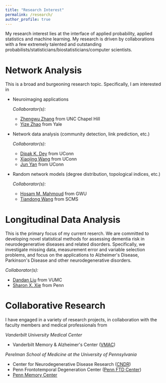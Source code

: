 ```yaml
---
title: "Research Interest"
permalink: /research/
author_profile: true
---
```

My research interest lies at the interface of applied probability, applied statistics and machine learning. My research is driven by collaborations with a few extremely talented and outstanding probabilists/statisticians/biostatisticians/computer scientists.

Network Analysis
====================
This is a broad and burgeoning research topic. Specifically, I am interested in
* Neuroimaging applications

  *Collaborator(s):* 
  * [Zhengwu Zhang](https://stor.unc.edu/faculty-member/zhang-zhengwu/) from UNC Chapel Hill
  * [Yize Zhao](https://ysph.yale.edu/profile/yize-zhao/) from Yale

* Network data analysis (community detection, link prediction, etc.)

  *Collaborator(s):* 
  * [Dipak K. Dey](http://merlot.stat.uconn.edu/~dey/) from UConn
  * [Xiaojing Wang](https://xiaojing-wang.uconn.edu/) from UConn
  * [Jun Yan](http://merlot.stat.uconn.edu/~jyan/) from UConn

* Random network models (degree distribution, topological indices, etc.)

  *Collaborator(s):* 
  * [Hosam M. Mahmoud](https://statistics.columbian.gwu.edu/hosam-m-mahmoud) from GWU
  * [Tiandong Wang](https://scms.fudan.edu.cn/info/2672/5120.htm) from SCMS

Longitudinal Data Analysis
====================
This is the primary focus of my current reserch. We are committed to developing novel statistical methods for assessing dementia risk in neurodegenerative diseases and related disorders. Specifically, we investigate missing data, measurement error and variable selection problems, and focus on the applications to Alzheimer's Disease, Parkinson's Disease and other neurodegenerative disorders.  

*Collaborator(s):*
* [Dandan Liu](https://biostat.app.vumc.org/wiki/Main/DandanLiu) from VUMC
* [Sharon X. Xie](https://www.dbei.med.upenn.edu/bio/sharon-xiangwen-xie-phd) from Penn

Collaborative Research
====================
I have engaged in a variety of research projects, in collaboration with the faculty members and medical professionals from

*Vanderbilt University Medical Center*
* Vanderbilt Memory & Alzheimer's Center ([VMAC](https://www.vumc.org/vmac/home))

*Perelman School of Medicine at the University of Pennsylvania*
* Center for Neurodegenerative Disease Research ([CNDR](https://www.med.upenn.edu/cndr/))
* Penn Frontotemporal Degeneration Center ([Penn FTD Center](https://www.med.upenn.edu/ftd/))
* [Penn Memory Center](https://pennmemorycenter.org/)
